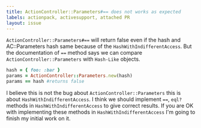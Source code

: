 ```yaml
---
title: ActionController::Parameters#== does not works as expected
labels: actionpack, activesupport, attached PR
layout: issue
---
```


`ActionController::Parameters#==` will return false even if the hash and AC::Parameters hash same because of the `HashWithIndifferentAccess`. But the documentation of `==` method says we can compare `ActionController::Parameters` with `Hash-Like` objects.

``` ruby
hash = { foo: :bar }
params = ActionController::Parameters.new(hash)
params == hash #returns false
```

I believe this is not the bug about `ActionController::Parameters` this is about `HashWithIndifferentAccess`. I think we should implement `==`, `eql?` methods in `HashWithIndifferentAccess` to give correct results. If you are OK with implementing these methods in `HashWithIndifferentAccess` I'm going to finish my initial work on it.

